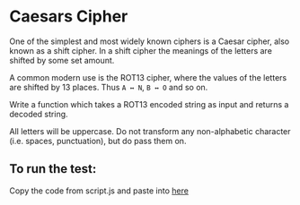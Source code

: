 # Caesars Cipher

One of the simplest and most widely known ciphers is a Caesar cipher, also known as a shift cipher. In a shift cipher the meanings of the letters are shifted by some set amount.

A common modern use is the ROT13 cipher, where the values of the letters are shifted by 13 places. Thus ```A ↔ N```, ```B ↔ O``` and so on.

Write a function which takes a ROT13 encoded string as input and returns a decoded string.

All letters will be uppercase. Do not transform any non-alphabetic character (i.e. spaces, punctuation), but do pass them on.

## To run the test:

Copy the code from script.js and paste into [here](https://www.freecodecamp.org/learn/javascript-algorithms-and-data-structures/javascript-algorithms-and-data-structures-projects/caesars-cipher)
